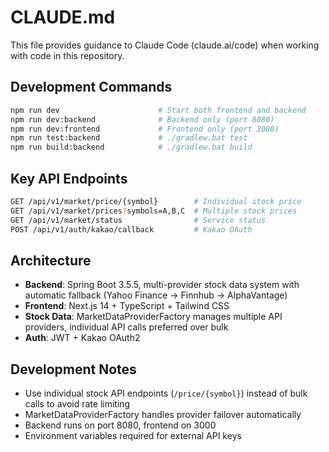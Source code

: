 # CLAUDE.md

This file provides guidance to Claude Code (claude.ai/code) when working with code in this repository.

## Development Commands

```bash
npm run dev                      # Start both frontend and backend
npm run dev:backend              # Backend only (port 8080)
npm run dev:frontend             # Frontend only (port 3000)
npm run test:backend             # ./gradlew.bat test
npm run build:backend            # ./gradlew.bat build
```

## Key API Endpoints

```bash
GET /api/v1/market/price/{symbol}        # Individual stock price
GET /api/v1/market/prices?symbols=A,B,C  # Multiple stock prices
GET /api/v1/market/status                # Service status
POST /api/v1/auth/kakao/callback         # Kakao OAuth
```

## Architecture

- **Backend**: Spring Boot 3.5.5, multi-provider stock data system with automatic fallback (Yahoo Finance → Finnhub → AlphaVantage)
- **Frontend**: Next.js 14 + TypeScript + Tailwind CSS
- **Stock Data**: MarketDataProviderFactory manages multiple API providers, individual API calls preferred over bulk
- **Auth**: JWT + Kakao OAuth2

## Development Notes

- Use individual stock API endpoints (`/price/{symbol}`) instead of bulk calls to avoid rate limiting
- MarketDataProviderFactory handles provider failover automatically
- Backend runs on port 8080, frontend on 3000
- Environment variables required for external API keys